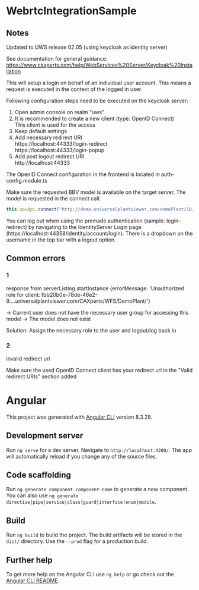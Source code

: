 # WebrtcIntegrationSample

## Notes

Updated to UWS release 02.05 (using keycloak as identity server)

See documentation for general guidance: https://www.caxperts.com/help/WebServices%20Server/Keycloak%20Installation

This will setup a login on behalf of an individual user account. This means a request is executed in the context of the logged in user.

Following configuration steps need to be executed on the keycloak server:

1) Open admin console on realm "uws"
2) It is recommended to create a new client (type: OpenID Connect) <br/>
This client is used for the access
3) Keep default settings
4) Add necessary redirect URI <br/>
https://localhost:44333/login-redirect <br/>
https://localhost:44333/login-popup
5) Add post logout redirect URI <br/>
http://localhost:44333

The OpenID Connect configuration in the frontend is located in auth-config.module.ts


Make sure the requested BBV model is available on the target server.
The model is requested in the connect call:

```javascript
this.upvApi.connect("http://demo.universalplantviewer.com/demoPlant/10/0", 'displayname', this.player.nativeElement);
```

You can log out when using the premade authentication (sample: login-redirect) by navigating to the IdentityServer Login page (https://localhost:44358/identity/account/login). There is a dropdown on the username in the top bar with a logout option.

## Common errors

### 1
response from serverListing.startInstance {errorMessage: 'Unauthorized role for client: fbb20b0e-78de-46e2-9….universalplantviewer.com/CAXperts/WFS/DemoPlant/'}

-> Current user does not have the necessary user group for accessing this model
-> The model does not exist

Solution: Assign the necessary role to the user and logout/log back in

### 2
invalid redirect uri

Make sure the used OpenID Connect client has your redirect uri in the "Valid redirect URIs" section added

# Angular

This project was generated with [Angular CLI](https://github.com/angular/angular-cli) version 8.3.28.

## Development server

Run `ng serve` for a dev server. Navigate to `http://localhost:4200/`. The app will automatically reload if you change any of the source files.

## Code scaffolding

Run `ng generate component component-name` to generate a new component. You can also use `ng generate directive|pipe|service|class|guard|interface|enum|module`.

## Build

Run `ng build` to build the project. The build artifacts will be stored in the `dist/` directory. Use the `--prod` flag for a production build.

## Further help

To get more help on the Angular CLI use `ng help` or go check out the [Angular CLI README](https://github.com/angular/angular-cli/blob/master/README.md).